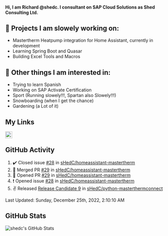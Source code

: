 #### Hi, I am Richard @shedc. I consultant on SAP Cloud Solutions as Shed Consulting Ltd.

## 👋 Projects I am slowely working on:
- Mastertherm Heatpump integration for Home Assistant, currently in development
- Learning Spring Boot and Quasar
- Building Excel Tools and Macros

## 👀 Other things I am interested in:
- Trying to learn Spanish
- Working on SAP Activate Certification
- Sport (Running slowely!!!, Spartan also Slowely!!!)
- Snowboarding (when I get the chance)
- Gardening (a Lot of it)

## My Links
[<img align="left" alt="shedc | LinkedIn" width="22px" src="https://cdn.jsdelivr.net/npm/simple-icons@v3/icons/linkedin.svg" />][linkedin]

<br/>

## GitHub Activity
<!--RECENT_ACTIVITY:start-->
1. ✔️ Closed issue [#28](https://github.com/sHedC/homeassistant-mastertherm/issues/28) in [sHedC/homeassistant-mastertherm](https://github.com/sHedC/homeassistant-mastertherm)
2. 🎉 Merged PR [#29](https://github.com/sHedC/homeassistant-mastertherm/pull/29) in [sHedC/homeassistant-mastertherm](https://github.com/sHedC/homeassistant-mastertherm)
3. 💪 Opened PR [#29](https://github.com/sHedC/homeassistant-mastertherm/pull/29) in [sHedC/homeassistant-mastertherm](https://github.com/sHedC/homeassistant-mastertherm)
4. ❗️ Opened issue [#28](https://github.com/sHedC/homeassistant-mastertherm/issues/28) in [sHedC/homeassistant-mastertherm](https://github.com/sHedC/homeassistant-mastertherm)
5. ✌️ Released [Release Candidate 9](https://github.com/sHedC/python-masterthermconnect/releases/tag/1.1.0-rc9) in [sHedC/python-masterthermconnect](https://github.com/sHedC/python-masterthermconnect)
<!--RECENT_ACTIVITY:end-->
<!--RECENT_ACTIVITY:last_update-->
Last Updated: Sunday, December 25th, 2022, 2:10:10 AM
<!--RECENT_ACTIVITY:last_update_end-->

## GitHub Stats
<img align="left" alt="shedc's GitHub Stats" src="https://github-readme-stats.vercel.app/api?username=shedc&show_icons=true&hide_title=true" />

[linkedin]: https://www.linkedin.com/in/richard-holmes-3314251/
